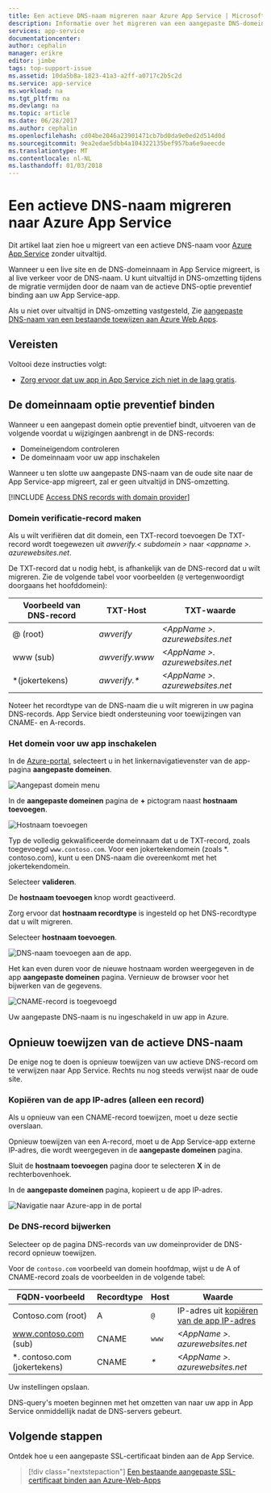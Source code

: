 ```yaml
---
title: Een actieve DNS-naam migreren naar Azure App Service | Microsoft Docs
description: Informatie over het migreren van een aangepaste DNS-domeinnaam al aan een actieve site naar Azure App Service zonder uitvaltijd toegewezen is.
services: app-service
documentationcenter: 
author: cephalin
manager: erikre
editor: jimbe
tags: top-support-issue
ms.assetid: 10da5b8a-1823-41a3-a2ff-a0717c2b5c2d
ms.service: app-service
ms.workload: na
ms.tgt_pltfrm: na
ms.devlang: na
ms.topic: article
ms.date: 06/28/2017
ms.author: cephalin
ms.openlocfilehash: cd04be2046a23901471cb7bd0da9e0ed2d514d0d
ms.sourcegitcommit: 9ea2edae5dbb4a104322135bef957ba6e9aeecde
ms.translationtype: MT
ms.contentlocale: nl-NL
ms.lasthandoff: 01/03/2018
---
```

# <a name="migrate-an-active-dns-name-to-azure-app-service"></a>Een actieve DNS-naam migreren naar Azure App Service

Dit artikel laat zien hoe u migreert van een actieve DNS-naam voor [Azure App Service](../app-service/app-service-web-overview.md) zonder uitvaltijd.

Wanneer u een live site en de DNS-domeinnaam in App Service migreert, is al live verkeer voor de DNS-naam. U kunt uitvaltijd in DNS-omzetting tijdens de migratie vermijden door de naam van de actieve DNS-optie preventief binding aan uw App Service-app.

Als u niet over uitvaltijd in DNS-omzetting vastgesteld, Zie [aangepaste DNS-naam van een bestaande toewijzen aan Azure Web Apps](app-service-web-tutorial-custom-domain.md).

## <a name="prerequisites"></a>Vereisten

Voltooi deze instructies volgt:

- [Zorg ervoor dat uw app in App Service zich niet in de laag gratis](app-service-web-tutorial-custom-domain.md#checkpricing).

## <a name="bind-the-domain-name-preemptively"></a>De domeinnaam optie preventief binden

Wanneer u een aangepast domein optie preventief bindt, uitvoeren van de volgende voordat u wijzigingen aanbrengt in de DNS-records:

- Domeineigendom controleren
- De domeinnaam voor uw app inschakelen

Wanneer u ten slotte uw aangepaste DNS-naam van de oude site naar de App Service-app migreert, zal er geen uitvaltijd in DNS-omzetting.

[!INCLUDE [Access DNS records with domain provider](../../includes/app-service-web-access-dns-records.md)]

### <a name="create-domain-verification-record"></a>Domein verificatie-record maken

Als u wilt verifiëren dat dit domein, een TXT-record toevoegen De TXT-record wordt toegewezen uit _awverify.&lt; subdomein >_ naar  _&lt;appname >. azurewebsites.net_. 

De TXT-record dat u nodig hebt, is afhankelijk van de DNS-record dat u wilt migreren. Zie de volgende tabel voor voorbeelden (`@` vertegenwoordigt doorgaans het hoofddomein):

| Voorbeeld van DNS-record | TXT-Host | TXT-waarde |
| - | - | - |
| @ (root) | _awverify_ | _&lt;AppName >. azurewebsites.net_ |
| www (sub) | _awverify.www_ | _&lt;AppName >. azurewebsites.net_ |
| \*(jokertekens) | _awverify.\*_ | _&lt;AppName >. azurewebsites.net_ |

Noteer het recordtype van de DNS-naam die u wilt migreren in uw pagina DNS-records. App Service biedt ondersteuning voor toewijzingen van CNAME- en A-records.

### <a name="enable-the-domain-for-your-app"></a>Het domein voor uw app inschakelen

In de [Azure-portal](https://portal.azure.com), selecteert u in het linkernavigatievenster van de app-pagina **aangepaste domeinen**. 

![Aangepast domein menu](./media/app-service-web-tutorial-custom-domain/custom-domain-menu.png)

In de **aangepaste domeinen** pagina de  **+**  pictogram naast **hostnaam toevoegen**.

![Hostnaam toevoegen](./media/app-service-web-tutorial-custom-domain/add-host-name-cname.png)

Typ de volledig gekwalificeerde domeinnaam dat u de TXT-record, zoals toegevoegd `www.contoso.com`. Voor een jokertekendomein (zoals \*. contoso.com), kunt u een DNS-naam die overeenkomt met het jokertekendomein. 

Selecteer **valideren**.

De **hostnaam toevoegen** knop wordt geactiveerd. 

Zorg ervoor dat **hostnaam recordtype** is ingesteld op het DNS-recordtype dat u wilt migreren.

Selecteer **hostnaam toevoegen**.

![DNS-naam toevoegen aan de app.](./media/app-service-web-tutorial-custom-domain/validate-domain-name-cname.png)

Het kan even duren voor de nieuwe hostnaam worden weergegeven in de app **aangepaste domeinen** pagina. Vernieuw de browser voor het bijwerken van de gegevens.

![CNAME-record is toegevoegd](./media/app-service-web-tutorial-custom-domain/cname-record-added.png)

Uw aangepaste DNS-naam is nu ingeschakeld in uw app in Azure. 

## <a name="remap-the-active-dns-name"></a>Opnieuw toewijzen van de actieve DNS-naam

De enige nog te doen is opnieuw toewijzen van uw actieve DNS-record om te verwijzen naar App Service. Rechts nu nog steeds verwijst naar de oude site.

<a name="info"></a>

### <a name="copy-the-apps-ip-address-a-record-only"></a>Kopiëren van de app IP-adres (alleen een record)

Als u opnieuw van een CNAME-record toewijzen, moet u deze sectie overslaan. 

Opnieuw toewijzen van een A-record, moet u de App Service-app externe IP-adres, die wordt weergegeven in de **aangepaste domeinen** pagina.

Sluit de **hostnaam toevoegen** pagina door te selecteren **X** in de rechterbovenhoek. 

In de **aangepaste domeinen** pagina, kopieert u de app IP-adres.

![Navigatie naar Azure-app in de portal](./media/app-service-web-tutorial-custom-domain/mapping-information.png)

### <a name="update-the-dns-record"></a>De DNS-record bijwerken

Selecteer op de pagina DNS-records van uw domeinprovider de DNS-record opnieuw toewijzen.

Voor de `contoso.com` voorbeeld van domein hoofdmap, wijst u de A of CNAME-record zoals de voorbeelden in de volgende tabel: 

| FQDN-voorbeeld | Recordtype | Host | Waarde |
| - | - | - | - |
| Contoso.com (root) | A | `@` | IP-adres uit [kopiëren van de app IP-adres](#info) |
| www.contoso.com (sub) | CNAME | `www` | _&lt;AppName >. azurewebsites.net_ |
| \*. contoso.com (jokertekens) | CNAME | _\*_ | _&lt;AppName >. azurewebsites.net_ |

Uw instellingen opslaan.

DNS-query's moeten beginnen met het omzetten van naar uw app in App Service onmiddellijk nadat de DNS-servers gebeurt.

## <a name="next-steps"></a>Volgende stappen

Ontdek hoe u een aangepaste SSL-certificaat binden aan de App Service.

> [!div class="nextstepaction"]
> [Een bestaande aangepaste SSL-certificaat binden aan Azure-Web-Apps](app-service-web-tutorial-custom-ssl.md)
